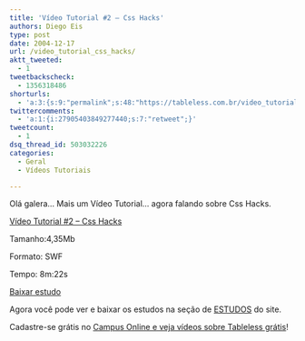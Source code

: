 ```yaml
---
title: 'Vídeo Tutorial #2 – Css Hacks'
authors: Diego Eis
type: post
date: 2004-12-17
url: /video_tutorial_css_hacks/
aktt_tweeted:
  - 1
tweetbackscheck:
  - 1356318486
shorturls:
  - 'a:3:{s:9:"permalink";s:48:"https://tableless.com.br/video_tutorial_css_hacks";s:7:"tinyurl";s:26:"https://tinyurl.com/42o4tjr";s:4:"isgd";s:19:"https://is.gd/DQzDvU";}'
twittercomments:
  - 'a:1:{i:27905403849277440;s:7:"retweet";}'
tweetcount:
  - 1
dsq_thread_id: 503032226
categories:
  - Geral
  - Vídeos Tutoriais

---
```

Olá galera&#8230; Mais um Vídeo Tutorial&#8230; agora falando sobre Css Hacks.
              
[Vídeo Tutorial #2 &#8211; Css Hacks][1]
              
Tamanho:4,35Mb
              
Formato: SWF
              
Tempo: 8m:22s
              
[Baixar estudo][2] 

Agora você pode ver e baixar os estudos na seção de [ESTUDOS][3] do site. 

Cadastre-se grátis no [Campus Online e veja vídeos sobre Tableless grátis][4]!

 [1]: https://tableless.com.br/videotutorial/videotutorial2/
 [2]: https://tableless.com.br/videotutorial/videotutorial2/videotutorial2.zip
 [3]: https://tableless.com.br/estudo.asp
 [4]: https://campus.visie.com.br